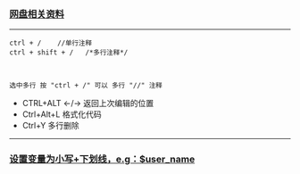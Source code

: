 
### [网盘相关资料](https://pan.baidu.com/disk/home?#/all?vmode=list&path=%2F%E8%BD%AF%E4%BB%B6%26%26%E5%B7%A5%E5%85%B7%2F%E5%BC%80%E5%8F%91%E5%B7%A5%E5%85%B7%2Fphpstorm)

----

```
ctrl + /    //单行注释 
ctrl + shift + /   /*多行注释*/
 
 
 
选中多行 按 "ctrl + /" 可以 多行 "//" 注释
```

- CTRL+ALT ←/→ 返回上次编辑的位置
- Ctrl+Alt+L 格式化代码
- Ctrl+Y 多行删除
----
### [设置变量为小写+下划线，e.g：$user_name](http://pan.baidu.com/s/1dFxrfdZ)


